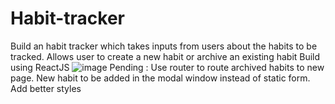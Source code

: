 # Habit-tracker
Build an habit tracker which takes inputs from users about the habits to be tracked.
Allows user to create a new habit or archive an existing habit
Build using ReactJS
![image](https://github.com/pvmallikarjuna/Habit-tracker/assets/42732999/7571c805-ec63-480e-b814-dbc4fd42d1ed)
Pending : Use router to route archived habits to new page. New habit to be added in the modal window instead of static form. Add better styles

